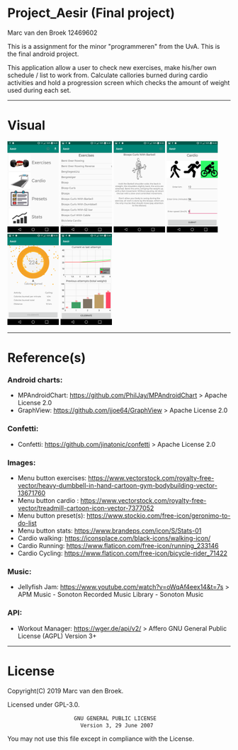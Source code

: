 # Project_Aesir (Final project)
Marc van den Broek 12469602

This is a assignment for the minor "programmeren" from the UvA. This is the final android project.  
  
This application allow a user to check new exercises, make his/her own schedule / list to work from. Calculate callories burned during cardio activities and hold a progression screen which checks the amount of weight used during each set.

***
# Visual
<img src="https://github.com/broekm006/Project_Aesir/blob/master/doc/main.png" height="20%" width="23%"/> <img src="https://github.com/broekm006/Project_Aesir/blob/master/doc/exercises.png" height="20%" width="23%"/> <img src="https://github.com/broekm006/Project_Aesir/blob/master/doc/specific.png" height="20%" width="23%"/> <img src="https://github.com/broekm006/Project_Aesir/blob/master/doc/cardio.png" height="20%" width="23%"/> <img src="https://github.com/broekm006/Project_Aesir/blob/master/doc/cardio%20results.png" height="20%" width="23%"/> <img src="https://github.com/broekm006/Project_Aesir/blob/master/doc/stats.png" height="20%" width="23%"/>


***

# Reference(s)
### Android charts:
* MPAndroidChart: https://github.com/PhilJay/MPAndroidChart > Apache License 2.0
* GraphView: https://github.com/jjoe64/GraphView > Apache License 2.0
  
### Confetti:
* Confetti: https://github.com/jinatonic/confetti > Apache License 2.0
  
### Images:
* Menu button exercises: https://www.vectorstock.com/royalty-free-vector/heavy-dumbbell-in-hand-cartoon-gym-bodybuilding-vector-13671760
* Menu button cardio : https://www.vectorstock.com/royalty-free-vector/treadmill-cartoon-icon-vector-7377052
* Menu button preset(s): https://www.stockio.com/free-icon/geronimo-to-do-list
* Menu button stats: https://www.brandeps.com/icon/S/Stats-01
* Cardio walking: https://iconsplace.com/black-icons/walking-icon/
* Cardio Running: https://www.flaticon.com/free-icon/running_233146
* Cardio Cycling: https://www.flaticon.com/free-icon/bicycle-rider_71422
  
### Music:
* Jellyfish Jam: https://www.youtube.com/watch?v=oWqAf4eex14&t=7s > APM Music - Sonoton Recorded Music Library - Sonoton Music
  
### API:
* Workout Manager: https://wger.de/api/v2/ > Affero GNU General Public License (AGPL) Version 3+
  
***

# License
Copyright(C) 2019 Marc van den Broek.

Licensed under GPL-3.0.
```
                     GNU GENERAL PUBLIC LICENSE
                       Version 3, 29 June 2007
```
 You may not use this file except in compliance with the License.

